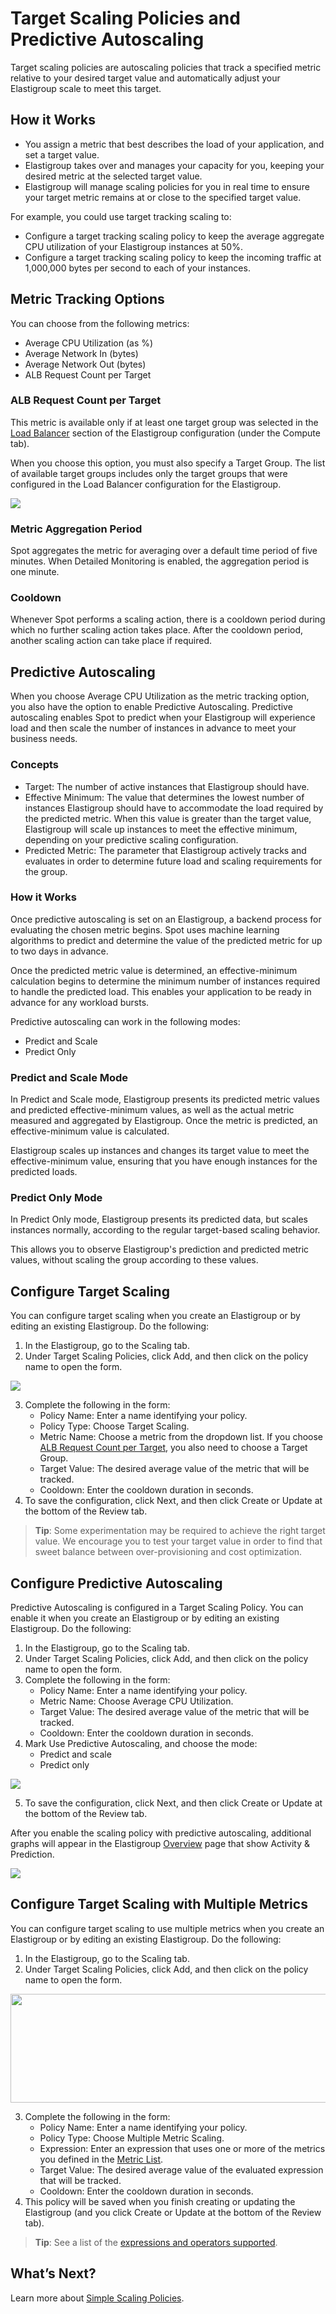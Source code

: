 # Target Scaling Policies and Predictive Autoscaling

Target scaling policies are autoscaling policies that track a specified metric relative to your desired target value and automatically adjust your Elastigroup scale to meet this target.

## How it Works

- You assign a metric that best describes the load of your application, and set a target value.
- Elastigroup takes over and manages your capacity for you, keeping your desired metric at the selected target value.
- Elastigroup will manage scaling policies for you in real time to ensure your target metric remains at or close to the specified target value.

For example, you could use target tracking scaling to:
- Configure a target tracking scaling policy to keep the average aggregate CPU utilization of your Elastigroup instances at 50%.
- Configure a target tracking scaling policy to keep the incoming traffic at 1,000,000 bytes per second to each of your instances.

## Metric Tracking Options

You can choose from the following metrics:
- Average CPU Utilization (as %)
- Average Network In (bytes)
- Average Network Out (bytes)
- ALB Request Count per Target

### ALB Request Count per Target

This metric is available only if at least one target group was selected in the [Load Balancer](elastigroup/tools-integrations/aws-load-balancers-elb-alb) section of the Elastigroup configuration (under the Compute tab).

When you choose this option, you must also specify a Target Group. The list of available target groups includes only the target groups that were configured in the Load Balancer configuration for the Elastigroup.

<img src="/elastigroup/_media/scaling-target-scaling-policy-01.png" />

### Metric Aggregation Period

Spot aggregates the metric for averaging over a default time period of five minutes. When Detailed Monitoring is enabled, the aggregation period is one minute.

### Cooldown

Whenever Spot performs a scaling action, there is a cooldown period during which no further scaling action takes place. After the cooldown period, another scaling action can take place if required.

## Predictive Autoscaling

When you choose Average CPU Utilization as the metric tracking option, you also have the option to enable Predictive Autoscaling. Predictive autoscaling enables Spot to predict when your Elastigroup will experience load and then scale the number of instances in advance to meet your business needs.

### Concepts
- Target: The number of active instances that Elastigroup should have.
- Effective Minimum: The value that determines the lowest number of instances Elastigroup should have to accommodate the load required by the predicted metric. When this value is greater than the target value, Elastigroup will scale up instances to meet the effective minimum, depending on your predictive scaling configuration.
- Predicted Metric: The parameter that Elastigroup actively tracks and evaluates in order to determine future load and scaling requirements for the group.

### How it Works

Once predictive autoscaling is set on an Elastigroup, a backend process for evaluating the chosen metric begins. Spot uses machine learning algorithms to predict and determine the value of the predicted metric for up to two days in advance.

Once the predicted metric value is determined, an effective-minimum calculation begins to determine the minimum number of instances required to handle the predicted load. This enables your application to be ready in advance for any workload bursts.

Predictive autoscaling can work in the following modes:
- Predict and Scale
- Predict Only

### Predict and Scale Mode

In Predict and Scale mode, Elastigroup presents its predicted metric values and predicted effective-minimum values, as well as the actual metric measured and aggregated by Elastigroup. Once the metric is predicted, an effective-minimum value is calculated.

Elastigroup scales up instances and changes its target value to meet the effective-minimum value, ensuring that you have enough instances for the predicted loads.

### Predict Only Mode

In Predict Only mode, Elastigroup presents its predicted data, but scales instances normally, according to the regular target-based scaling behavior.

This allows you to observe Elastigroup's prediction and predicted metric values, without scaling the group according to these values.

## Configure Target Scaling

You can configure target scaling when you create an Elastigroup or by editing an existing Elastigroup. Do the following:
1. In the Elastigroup, go to the Scaling tab.
2. Under Target Scaling Policies, click Add, and then click on the policy name to open the form.

<img src="/elastigroup/_media/scaling-target-scaling-policy-02.png" />

3. Complete the following in the form:
   - Policy Name: Enter a name identifying your policy.
   - Policy Type: Choose Target Scaling.
   - Metric Name: Choose a metric from the dropdown list. If you choose [ALB Request Count per Target](elastigroup/features/scaling/target-scaling?id=alb-request-count-per-target), you also need to choose a Target Group.
   - Target Value: The desired average value of the metric that will be tracked.
   - Cooldown: Enter the cooldown duration in seconds.
4. To save the configuration, click Next, and then click Create or Update at the bottom of the Review tab.

> **Tip**: Some experimentation may be required to achieve the right target value. We encourage you to test your target value in order to find that sweet balance between over-provisioning and cost optimization.

## Configure Predictive Autoscaling

Predictive Autoscaling is configured in a Target Scaling Policy. You can enable it when you create an Elastigroup or by editing an existing Elastigroup. Do the following:
1. In the Elastigroup, go to the Scaling tab.
2. Under Target Scaling Policies, click Add, and then click on the policy name to open the form.
3. Complete the following in the form:
   - Policy Name: Enter a name identifying your policy.
   - Metric Name: Choose Average CPU Utilization.
   - Target Value: The desired average value of the metric that will be tracked.
   - Cooldown: Enter the cooldown duration in seconds.
4. Mark Use Predictive Autoscaling, and choose the mode:
   - Predict and scale
   - Predict only

<img src="/elastigroup/_media/scaling-target-scaling-policy-03.png" />

5. To save the configuration, click Next, and then click Create or Update at the bottom of the Review tab.

After you enable the scaling policy with predictive autoscaling, additional graphs will appear in the Elastigroup [Overview](elastigroup/tutorials/elastigroup-actions-menu/elastigroup-overview) page that show Activity & Prediction.

<img src="/elastigroup/_media/scaling-target-scaling-policy-04.png" />

## Configure Target Scaling with Multiple Metrics

You can configure target scaling to use multiple metrics when you create an Elastigroup or by editing an existing Elastigroup. Do the following:
1. In the Elastigroup, go to the Scaling tab.
2. Under Target Scaling Policies, click Add, and then click on the policy name to open the form.

<img src="/elastigroup/_media/scaling-target-scaling-policy-02a.png" width="660" height="174" />

3. Complete the following in the form:
   - Policy Name: Enter a name identifying your policy.
   - Policy Type: Choose Multiple Metric Scaling.
   - Expression: Enter an expression that uses one or more of the metrics you defined in the [Metric List](elastigroup/features/scaling/multiple-metrics?id=view-metric-list).
   - Target Value: The desired average value of the evaluated expression that will be tracked.
   - Cooldown: Enter the cooldown duration in seconds.
4. This policy will be saved when you finish creating or updating the Elastigroup (and you click Create or Update at the bottom of the Review tab).

> **Tip**: See a list of the [expressions and operators supported](elastigroup/features/scaling/multiple-metrics?id=expressions-and-operators-supported).

## What’s Next?

Learn more about [Simple Scaling Policies](elastigroup/features/scaling/simple-scaling-policies).
